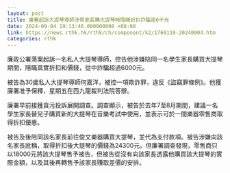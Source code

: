 ```yaml
---
layout: post
title: 廉署起訴大提琴導師涉帶家長購大提琴時隱瞞折扣詐騙逾6千元
date: 2024-09-04 19:13:46.000000000 +08:00
link: https://news.rthk.hk/rthk/ch/component/k2/1769119-20240904.htm
categories: rthk
---
```


廉政公署落案起訴一名私人大提琴導師，控告他涉嫌陪同一名學生家長購買大提琴期間，隱瞞真實折扣和價錢，從中詐騙超過6000元。

被告為30歲私人大提琴導師何嘉洋，被控一項欺詐罪，違反《盜竊罪條例》。他獲廉署准予保釋，星期五在西九龍裁判法院答辯。

廉署早前接獲貪污投訴展開調查。調查顯示，被告於去年7至8月期間，建議一名學生家長替兒子購買新的大提琴在音樂考試中使用，並表示可於一間樂器零售商取得折扣優惠。

被告及後陪同該名家長前往俊文樂器購買大提琴，並代為支付款項。被告涉嫌向該名家長訛稱，取得折扣後大提琴的價錢為24300元。但廉署調查發現，零售商只以18000元將該大提琴售予被告，但被告從沒有向該家長透露他購買該大提琴的實際金額，以及其後再轉售予該家長賺取差價的安排。
